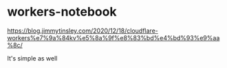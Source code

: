 # workers-notebook
https://blog.jimmytinsley.com/2020/12/18/cloudflare-workers%e7%9a%84kv%e5%8a%9f%e8%83%bd%e4%bd%93%e9%aa%8c/

It's simple as well
